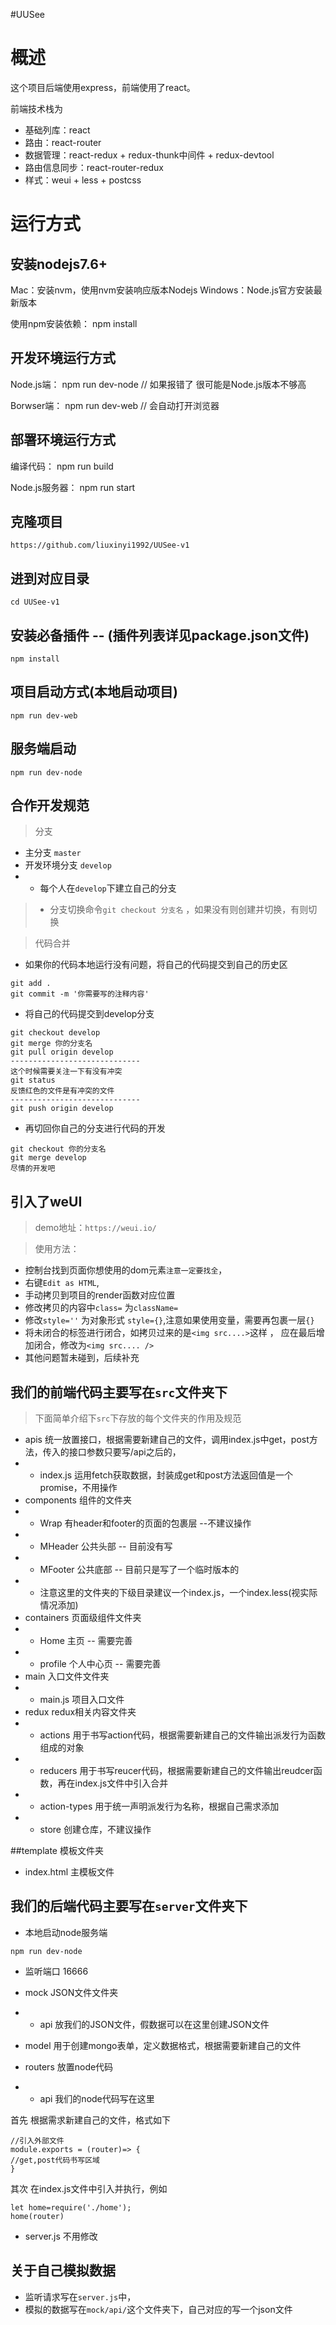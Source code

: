 #UUSee

# 概述

这个项目后端使用express，前端使用了react。

前端技术栈为
- 基础列库：react
- 路由：react-router
- 数据管理：react-redux + redux-thunk中间件 + redux-devtool
- 路由信息同步：react-router-redux
- 样式：weui + less + postcss

# 运行方式

## 安装nodejs7.6+
Mac：安装nvm，使用nvm安装响应版本Nodejs
Windows：Node.js官方安装最新版本

使用npm安装依赖：
npm install

## 开发环境运行方式
Node.js端：
npm run dev-node // 如果报错了 很可能是Node.js版本不够高

Borwser端：
npm run dev-web // 会自动打开浏览器

## 部署环境运行方式

编译代码：
npm run build

Node.js服务器：
npm run start




## 克隆项目
```
https://github.com/liuxinyi1992/UUSee-v1
```

## 进到对应目录
```
cd UUSee-v1
```

## 安装必备插件 -- (插件列表详见package.json文件)
```
npm install
```

## 项目启动方式(本地启动项目)
```
npm run dev-web
```

## 服务端启动
```
npm run dev-node
```

## 合作开发规范
> 分支
- 主分支 `master`
- 开发环境分支 `develop`
- - 每个人在`develop`下建立自己的分支
>- 分支切换命令`git checkout 分支名` ，如果没有则创建并切换，有则切换

> 代码合并
- 如果你的代码本地运行没有问题，将自己的代码提交到自己的历史区
```
git add .
git commit -m '你需要写的注释内容'

```
- 将自己的代码提交到develop分支
```
git checkout develop
git merge 你的分支名
git pull origin develop
-----------------------------
这个时候需要关注一下有没有冲突
git status
反馈红色的文件是有冲突的文件
-----------------------------
git push origin develop
```
- 再切回你自己的分支进行代码的开发
```
git checkout 你的分支名
git merge develop
尽情的开发吧
```

## 引入了weUI
> demo地址：`https://weui.io/`

> 使用方法：
- 控制台找到页面你想使用的dom元素`注意一定要找全`，
- 右键`Edit as HTML`,
- 手动拷贝到项目的render函数对应位置
- 修改拷贝的内容中`class=` 为`className=`
- 修改`style=''` 为对象形式 `style={}`,注意如果使用变量，需要再包裹一层`{}`
- 将未闭合的标签进行闭合，如拷贝过来的是`<img src....>`这样 ， 应在最后增加闭合，修改为`<img src.... />`
- 其他问题暂未碰到，后续补充

## 我们的前端代码主要写在`src`文件夹下
> 下面简单介绍下`src`下存放的每个文件夹的作用及规范
- apis          统一放置接口，根据需要新建自己的文件，调用index.js中get，post方法，传入的接口参数只要写/api之后的，
- - index.js     运用fetch获取数据，封装成get和post方法返回值是一个promise，不用操作
- components    组件的文件夹
- - Wrap  有header和footer的页面的包裹层    --不建议操作
- - MHeader     公共头部    -- 目前没有写
- - MFooter     公共底部    -- 目前只是写了一个临时版本的
- - 注意这里的文件夹的下级目录建议一个index.js，一个index.less(视实际情况添加)
- containers    页面级组件文件夹
- - Home        主页       -- 需要完善
- - profile     个人中心页  -- 需要完善
- main          入口文件文件夹
- - main.js     项目入口文件
- redux         redux相关内容文件夹
- - actions      用于书写action代码，根据需要新建自己的文件输出派发行为函数组成的对象
- - reducers     用于书写reucer代码，根据需要新建自己的文件输出reudcer函数，再在index.js文件中引入合并
- - action-types 用于统一声明派发行为名称，根据自己需求添加
- - store         创建仓库，不建议操作


##template      模板文件夹
- index.html  主模板文件

## 我们的后端代码主要写在`server`文件夹下
- 本地启动node服务端
```
npm run dev-node
```
- 监听端口 16666

- mock          JSON文件文件夹
- - api          放我们的JSON文件，假数据可以在这里创建JSON文件
- model         用于创建mongo表单，定义数据格式，根据需要新建自己的文件
- routers       放置node代码
- - api          我们的node代码写在这里

首先
根据需求新建自己的文件，格式如下
```
//引入外部文件
module.exports = (router)=> {
//get,post代码书写区域
}
```
其次
在index.js文件中引入并执行，例如
```
let home=require('./home');
home(router)
```
- server.js   不用修改

## 关于自己模拟数据
>
- 监听请求写在`server.js`中，
- 模拟的数据写在`mock/api/`这个文件夹下，自己对应的写一个json文件




    



